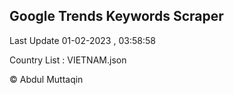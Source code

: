 

## Google Trends Keywords Scraper 
 
Last Update 01-02-2023 , 03:58:58

Country List :
VIETNAM.json



© Abdul Muttaqin 
